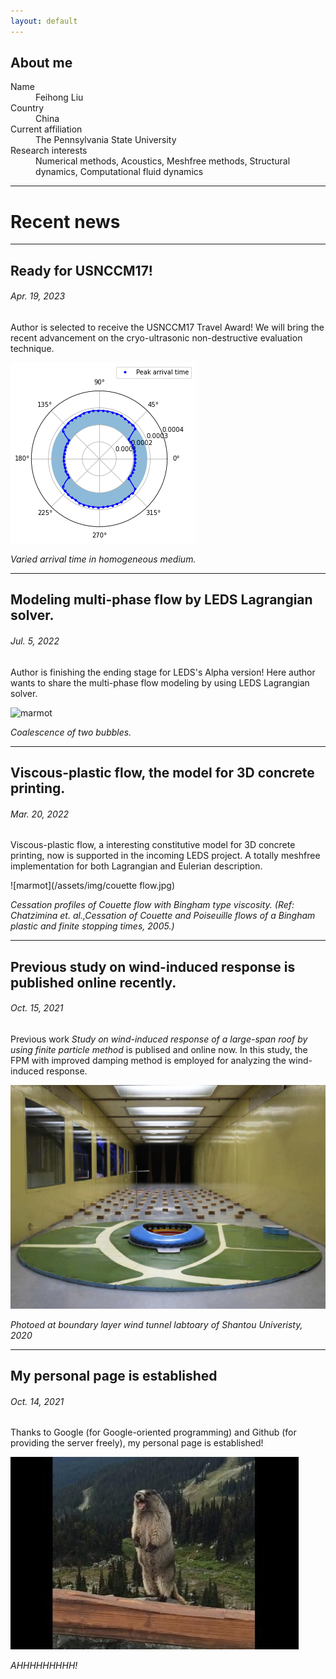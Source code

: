 ```yaml
---
layout: default
---
```


<!-- Text can be **bold**, _italic_, or ~~strikethrough~~.

[Link to another page](./another-page.html).

There should be whitespace between paragraphs.

There should be whitespace between paragraphs. We recommend including a README, or a file with information about your project. -->
## About me
<dl>
<dt>Name</dt>
<dd>Feihong Liu</dd>
<dt>Country</dt>
<dd>China</dd>
<dt>Current affiliation</dt>
<dd>The Pennsylvania State University</dd>
<dt>Research interests</dt>
<dd>Numerical methods, Acoustics, Meshfree methods, Structural dynamics, Computational fluid dynamics </dd>
</dl>

---

# Recent news
---
 
## Ready for USNCCM17!
###### Apr. 19, 2023

Author is selected to receive the USNCCM17 Travel Award! We will bring the recent advancement on the cryo-ultrasonic non-destructive evaluation technique.


![marmot](/assets/img/polyCrystal.png)

_Varied arrival time in homogeneous medium._

---

## Modeling multi-phase flow by LEDS Lagrangian solver. 
###### Jul. 5, 2022

Author is finishing the ending stage for LEDS's Alpha version! Here author wants to share the multi-phase flow modeling by using LEDS Lagrangian solver.


![marmot](/assets/img/Bubble.gif)

_Coalescence of two bubbles._

---

## Viscous-plastic flow, the model for 3D concrete printing. 
###### Mar. 20, 2022

Viscous-plastic flow, a interesting constitutive model for 3D concrete printing, now is supported in the incoming LEDS project. A totally meshfree implementation for both Lagrangian and Eulerian description.


![marmot](/assets/img/couette flow.jpg)

_Cessation profiles of Couette flow with Bingham type viscosity. (Ref: Chatzimina et. al.,Cessation of Couette and Poiseuille flows of a Bingham plastic and finite stopping times, 2005.)_

---

## Previous study on wind-induced response is published online recently. 
###### Oct. 15, 2021

Previous work _Study on wind-induced response of a large-span roof by using finite particle method_ is publised and online now. In this study, the FPM with improved damping method is employed for analyzing the wind-induced response.

![marmot](/assets/img/Windinduced.png)

_Photoed at boundary layer wind tunnel labtoary of Shantou Univeristy, 2020_

---

## My personal page is established
###### Oct. 14, 2021

Thanks to Google (for Google-oriented programming) and Github (for providing the server freely), my personal page is established!

![marmot](/assets/img/ScreamingMarmot.jpg)

_AHHHHHHHHH!_

<!-- # Header 1

This is a normal paragraph following a header. GitHub is a code hosting platform for version control and collaboration. It lets you and others work together on projects from anywhere.

## Header 2

> This is a blockquote following a header.
>
> When something is important enough, you do it even if the odds are not in your favor.

### Header 3

```js
// Javascript code with syntax highlighting.
var fun = function lang(l) {
  dateformat.i18n = require('./lang/' + l)
  return true;
}
```

```ruby
# Ruby code with syntax highlighting
GitHubPages::Dependencies.gems.each do |gem, version|
  s.add_dependency(gem, "= #{version}")
end
```

#### Header 4

*   This is an unordered list following a header.
*   This is an unordered list following a header.
*   This is an unordered list following a header.

##### Header 5

1.  This is an ordered list following a header.
2.  This is an ordered list following a header.
3.  This is an ordered list following a header.

###### Header 6

| head1        | head two          | three |
|:-------------|:------------------|:------|
| ok           | good swedish fish | nice  |
| out of stock | good and plenty   | nice  |
| ok           | good `oreos`      | hmm   |
| ok           | good `zoute` drop | yumm  |

### There's a horizontal rule below this.

* * *

### Here is an unordered list:

*   Item foo
*   Item bar
*   Item baz
*   Item zip

### And an ordered list:

1.  Item one
1.  Item two
1.  Item three
1.  Item four

### And a nested list:

- level 1 item
  - level 2 item
  - level 2 item
    - level 3 item
    - level 3 item
- level 1 item
  - level 2 item
  - level 2 item
  - level 2 item
- level 1 item
  - level 2 item
  - level 2 item
- level 1 item

### Small image

![Octocat](https://github.githubassets.com/images/icons/emoji/octocat.png)

### Large image

![Branching](https://guides.github.com/activities/hello-world/branching.png) -->


<!-- ### Definition lists can be used with HTML syntax. -->



<!-- ```
Long, single-line code blocks should not wrap. They should horizontally scroll if they are too long. This line should be long enough to demonstrate this.
```

```
The final element.
``` -->

